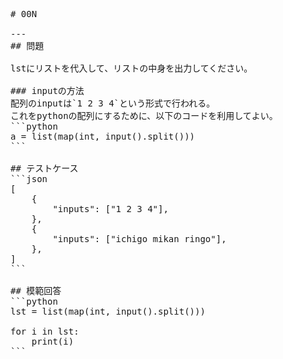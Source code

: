 <pre>
# 00N

---
## 問題

lstにリストを代入して、リストの中身を出力してください。

### inputの方法
配列のinputは`1 2 3 4`という形式で行われる。
これをpythonの配列にするために、以下のコードを利用してよい。
```python
a = list(map(int, input().split()))
```

## テストケース
```json
[
	{
		"inputs": ["1 2 3 4"],
  	},
	{
		"inputs": ["ichigo mikan ringo"],
  	},
]
```

## 模範回答
```python
lst = list(map(int, input().split()))

for i in lst:
	print(i)
```
</pre>